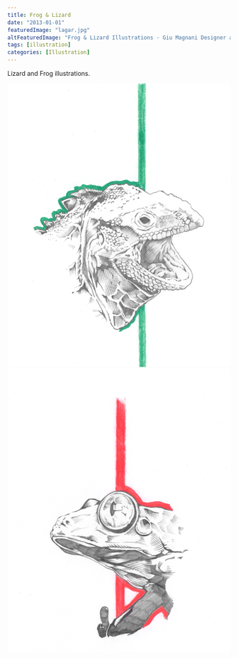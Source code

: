 ```yaml
---
title: Frog & Lizard
date: "2013-01-01"
featuredImage: "lagar.jpg"
altFeaturedImage: "Frog & Lizard Illustrations - Giu Magnani Designer and Illustrator from Treviglio - Bergamo, Italia (Italy)"
tags: [illustration]
categories: [Illustration]
---
```


Lizard and Frog illustrations.

![Lizard Illustration](lagar.jpg)
![Frog Illustration](rana.jpg)
